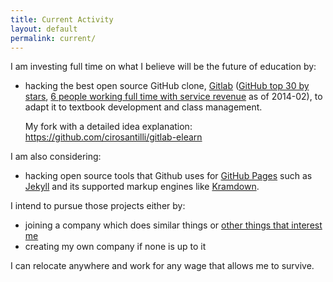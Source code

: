 ```yaml
---
title: Current Activity
layout: default
permalink: current/
---
```


I am investing full time on what I believe will be the future of education by:

- hacking the best open source GitHub clone, [Gitlab](https://github.com/gitlabhq/gitlabhq) ([GitHub top 30 by stars](https://github.com/search?p=3&q=stars%3A%3E10000&ref=searchresults&type=Repositories), [6 people working full time with service revenue](https://www.gitlab.com/about/) as of 2014-02), to adapt it to textbook development and class management.

    My fork with a detailed idea explanation: <https://github.com/cirosantilli/gitlab-elearn>

I am also considering:

- hacking open source tools that Github uses for [GitHub Pages](http://pages.github.com) such as [Jekyll](https://github.com/jekyll/jekyll/) and its supported markup engines like [Kramdown](https://github.com/gettalong/kramdown).

I intend to pursue those projects either by:

- joining a company which does similar things or [other things that interest me](/interests)
- creating my own company if none is up to it

I can relocate anywhere and work for any wage that allows me to survive.
